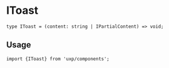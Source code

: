 # IToast








```tsx
type IToast = (content: string | IPartialContent) => void;
```

## Usage



```tsx
import {IToast} from 'uxp/components';
```


